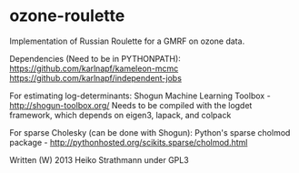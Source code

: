 ozone-roulette
==============

Implementation of Russian Roulette for a GMRF on ozone data.

Dependencies (Need to be in PYTHONPATH):
https://github.com/karlnapf/kameleon-mcmc
https://github.com/karlnapf/independent-jobs

For estimating log-determinants:
Shogun Machine Learning Toolbox - http://shogun-toolbox.org/
Needs to be compiled with the logdet framework, which depends on eigen3, lapack, and colpack

For sparse Cholesky (can be done with Shogun):
Python's sparse cholmod package - http://pythonhosted.org/scikits.sparse/cholmod.html

Written (W) 2013 Heiko Strathmann under GPL3

